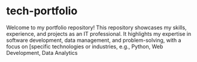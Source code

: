 # tech-portfolio
Welcome to my portfolio repository! This repository showcases my skills, experience, and projects as an IT professional. It highlights my expertise in software development, data management, and problem-solving, with a focus on [specific technologies or industries, e.g., Python, Web Development, Data Analytics
